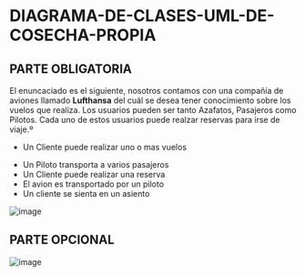 # DIAGRAMA-DE-CLASES-UML-DE-COSECHA-PROPIA

## PARTE OBLIGATORIA 

El enuncaciado es el siguiente, nosotros contamos con una compañía de aviones llamado **Lufthansa** del cuál se desea tener conocimiento sobre los vuelos que realiza. Los usuarios pueden ser tanto  Azafatos, Pasajeros como Pilotos. Cada uno de estos usuarios puede realzar reservas para irse de viaje.º

+ Un Cliente puede realizar uno o mas vuelos 
 - Un Piloto transporta a varios pasajeros
 - Un Cliente puede realizar una reserva
 - El avion es transportado por un piloto
 - Un cliente se sienta en un asiento

![image](https://github.com/IsaacLoladee/DIAGRAMA-DE-CLASES-UML-DE-COSECHA-PROPIA/assets/122601271/68582b26-ca48-4990-9b2f-da5302a34b9e)

## PARTE OPCIONAL
![image](https://github.com/IsaacLoladee/DIAGRAMA-DE-CLASES-UML-DE-COSECHA-PROPIA/assets/122601271/affc960a-c6f0-4b7c-b6f8-429768e08ab0)




